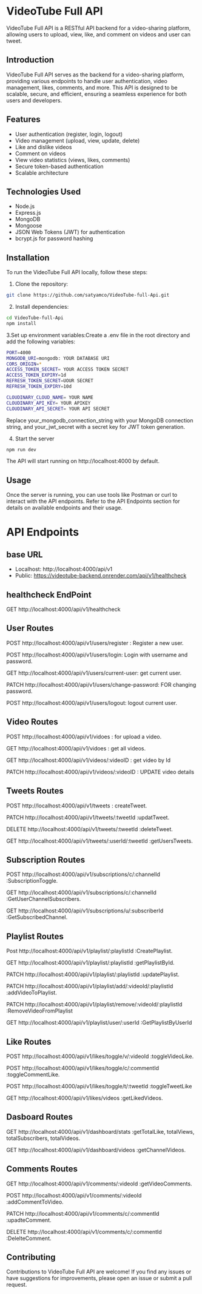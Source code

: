# VideoTube Full API

VideoTube Full API is a RESTful API backend for a video-sharing platform, allowing users to upload, view, like, and comment on videos and user can tweet.


## Introduction

VideoTube Full API serves as the backend for a video-sharing platform, providing various endpoints to handle user authentication, video management, likes, comments, and more. This API is designed to be scalable, secure, and efficient, ensuring a seamless experience for both users and developers.

## Features

- User authentication (register, login, logout)
- Video management (upload, view, update, delete)
- Like and dislike videos
- Comment on videos
- View video statistics (views, likes, comments)
- Secure token-based authentication
- Scalable architecture

## Technologies Used

- Node.js
- Express.js
- MongoDB
- Mongoose
- JSON Web Tokens (JWT) for authentication
- bcrypt.js for password hashing

## Installation

To run the VideoTube Full API locally, follow these steps:

1. Clone the repository:

```bash
git clone https://github.com/satyamco/VideoTube-full-Api.git

```
2. Install dependencies:

```bash
cd VideoTube-full-Api
npm install
```
3.Set up environment variables:Create a .env file in the root directory and add the following variables:

```bash
PORT=4000
MONGODB_URI=mongodb: YOUR DATABASE URI
CORS_ORIGIN=*
ACCESS_TOKEN_SECRET= YOUR ACCESS TOKEN SECRET
ACCESS_TOKEN_EXPIRY=1d
REFRESH_TOKEN_SECRET=UOUR SECRET
REFRESH_TOKEN_EXPIRY=10d

CLOUDINARY_CLOUD_NAME= YOUR NAME
CLOUDINARY_API_KEY= YOUR APIKEY
CLOUDINARY_API_SECRET= YOUR API SECRET

```

Replace your_mongodb_connection_string with your MongoDB connection string, and your_jwt_secret with a secret key for JWT token generation.

4. Start the server

```bash
npm run dev
```
The API will start running on http://localhost:4000 by default.
 
## Usage
Once the server is running, you can use tools like Postman or curl to interact with the API endpoints. Refer to the API Endpoints section for details on available endpoints and their usage.

# API Endpoints

 ## base URL
 
- Localhost: http://localhost:4000/api/v1
- Public: https://videotube-backend.onrender.com/api/v1/healthcheck

## healthcheck EndPoint

GET  http://localhost:4000/api/v1/healthcheck

## User Routes
 
POST http://localhost:4000/api/v1/users/register : Register a new user.

POST http://localhost:4000/api/v1/users/login: Login with username and password.

GET http://localhost:4000/api/v1/users/current-user: get current user.

PATCH http://localhost:4000/api/v1/users/change-password: FOR changing password.

POST http://localhost:4000/api/v1/users/logout: logout current user.

 ## Video Routes
 
POST http://localhost:4000/api/v1/vidoes : for upload a video.

GET http://localhost:4000/api/v1/vidoes : get all videos.

GET http://localhost:4000/api/v1/videos/:videoID : get video by Id

PATCH  http://localhost:4000/api/v1/videos/:videoID : UPDATE video details

## Tweets Routes 

POST http://localhost:4000/api/v1/tweets : createTweet.

PATCH http://localhost:4000/api/v1/tweets/:tweetId  :updatTweet.

DELETE http://localhost:4000/api/v1/tweets/:tweetId  :deleteTweet.

GET http://localhost:4000/api/v1/tweets/:userId/:tweetId :getUsersTweets.


## Subscription Routes

POST http://localhost:4000/api/v1/subscriptions/c/:channelId   :SubscriptionToggle.

GET  http://localhost:4000/api/v1/subscriptions/c/:channelId   :GetUserChannelSubscribers.

GET http://localhost:4000/api/v1/subscriptions/u/:subscriberId   :GetSubscribedChannel.

## Playlist Routes

Post http://localhost:4000/api/v1/playlist/:playlistId   :CreatePlaylist.

GET http://localhost:4000/api/v1/playlist/:playlistId   :getPlaylistById.

PATCH http://localhost:4000/api/v1/playlist/:playlistId :updatePlaylist.

PATCH http://localhost:4000/api/v1/playlist/add/:videoId/:playlistId :addVideoToPlaylist.

PATCH http://localhost:4000/api/v1/playlist/remove/:videoId/:playlistId :RemoveVideoFromPlaylist

GET http://localhost:4000/api/v1/playlist/user/:userId :GetPlaylistByUserId

## Like Routes

POST http://localhost:4000/api/v1/likes/toggle/v/:videoId :toggleVideoLike.

POST http://localhost:4000/api/v1/likes/toggle/c/:commentId :toggleCommentLike.

POST http://localhost:4000/api/v1/likes/toggle/t/:tweetId :toggleTweetLike

GET http://localhost:4000/api/v1/likes/videos  :getLikedVideos.

## Dasboard Routes

GET http://localhost:4000/api/v1/dashboard/stats  :getTotalLike, totalViews, totalSubscribers, totalVideos.

GET http://localhost:4000/api/v1/dashboard/videos  :getChannelVideos.

## Comments Routes

GET http://localhost:4000/api/v1/comments/:videoId :getVideoComments.

POST http://localhost:4000/api/v1/comments/:videoId :addCommentToVideo.

PATCH http://localhost:4000/api/v1/comments/c/:commentId :upadteComment.

DELETE http://localhost:4000/api/v1/comments/c/:commentId  :DelelteComment.


## Contributing
Contributions to VideoTube Full API are welcome! If you find any issues or have suggestions for improvements, please open an issue or submit a pull request.
